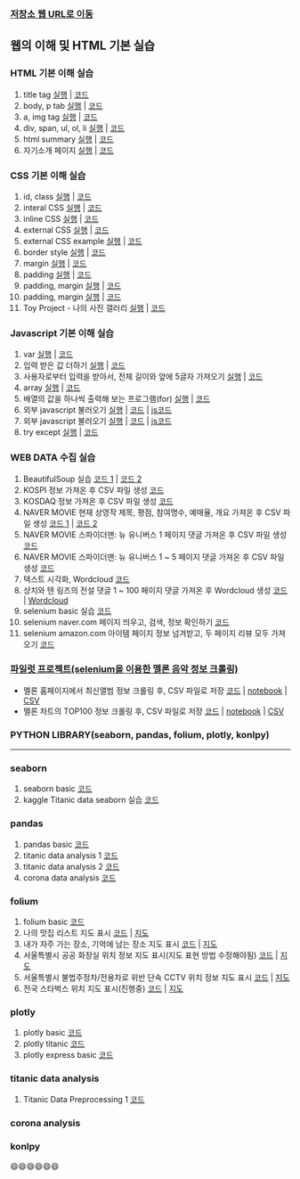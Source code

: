 ### [저장소 웹 URL로 이동](https://city1616.github.io/LikeLion_13th_DataCourse/02.%20웹과%20Github%20기본)

## 웹의 이해 및 HTML 기본 실습
### HTML 기본 이해 실습

1. title tag [실행](https://city1616.github.io/LikeLion_13th_DataCourse/02.%20웹과%20Github%20기본/02_web_html/01_html_title.html) | [코드](https://github.com/city1616/LikeLion_13th_DataCourse/blob/master/02.%20웹과%20Github%20기본/02_web_html/01_html_title.html)
2. body, p tab [실행](https://city1616.github.io/LikeLion_13th_DataCourse/02.%20웹과%20Github%20기본/02_web_html/02_html_body_p.html) | [코드](https://github.com/city1616/LikeLion_13th_DataCourse/blob/master/02.%20웹과%20Github%20기본/02_web_html/02_html_body_p.html)
3. a, img tag [실행](https://city1616.github.io/LikeLion_13th_DataCourse/02.%20웹과%20Github%20기본/02_web_html/03_html_link_img.html) | [코드](https://github.com/city1616/LikeLion_13th_DataCourse/blob/master/02.%20웹과%20Github%20기본/02_web_html/03_html_link_img.html)
4. div, span, ul, ol, li [실행](https://city1616.github.io/LikeLion_13th_DataCourse/02.%20웹과%20Github%20기본/02_web_html/04_html_div_span.html) | [코드](https://github.com/city1616/LikeLion_13th_DataCourse/blob/master/02.%20웹과%20Github%20기본/02_web_html/04_html_div_span.html)
5. html summary [실행](https://city1616.github.io/LikeLion_13th_DataCourse/02.%20웹과%20Github%20기본/02_web_html/05_html_summary.html) | [코드](https://github.com/city1616/LikeLion_13th_DataCourse/blob/master/02.%20웹과%20Github%20기본/02_web_html/05_html_summary.html)
6. 자기소개 페이지 [실행](https://city1616.github.io/LikeLion_13th_DataCourse/02.%20웹과%20Github%20기본/02_web_html/main.html) | [코드](https://github.com/city1616/LikeLion_13th_DataCourse/blob/master/02.%20웹과%20Github%20기본/02_web_html/main.html)

### CSS 기본 이해 실습
1. id, class [실행](https://city1616.github.io/LikeLion_13th_DataCourse/02.%20웹과%20Github%20기본/03_CSS/02_css_id_class.html) | [코드](https://github.com/city1616/LikeLion_13th_DataCourse/blob/master/02.%20웹과%20Github%20기본/03_CSS/02_css_id_class.html) 
2. interal CSS [실행](https://city1616.github.io/LikeLion_13th_DataCourse/02.%20웹과%20Github%20기본/03_CSS/03_multi.html) | [코드](https://github.com/city1616/LikeLion_13th_DataCourse/blob/master/02.%20웹과%20Github%20기본/03_CSS/03_multi.html)
3. inline CSS [실행](https://city1616.github.io/LikeLion_13th_DataCourse/02.%20웹과%20Github%20기본/03_CSS/04_inline.html) | [코드](https://github.com/city1616/LikeLion_13th_DataCourse/blob/master/02.%20웹과%20Github%20기본/03_CSS/04_inline.html)
4. external CSS [실행](https://city1616.github.io/LikeLion_13th_DataCourse/02.%20웹과%20Github%20기본/03_CSS/04_inline.html) | [코드](https://github.com/city1616/LikeLion_13th_DataCourse/blob/master/02.%20웹과%20Github%20기본/03_CSS/04_inline.html)
5. external CSS example [실행](https://city1616.github.io/LikeLion_13th_DataCourse/02.%20웹과%20Github%20기본/03_CSS/06_ex_example.html) | [코드](https://github.com/city1616/LikeLion_13th_DataCourse/blob/master/02.%20웹과%20Github%20기본/03_CSS/06_ex_example.html)
6. border style [실행](https://city1616.github.io/LikeLion_13th_DataCourse/02.%20웹과%20Github%20기본/03_CSS/07_border_style.html) | [코드](https://github.com/city1616/LikeLion_13th_DataCourse/blob/master/02.%20웹과%20Github%20기본/03_CSS/07_border_style.html)
7. margin [실행](https://city1616.github.io/LikeLion_13th_DataCourse/02.%20웹과%20Github%20기본/03_CSS/08_margin.html) | [코드](https://github.com/city1616/LikeLion_13th_DataCourse/blob/master/02.%20웹과%20Github%20기본/03_CSS/08_margin.html)
8. padding [실행](https://city1616.github.io/LikeLion_13th_DataCourse/02.%20웹과%20Github%20기본/03_CSS/09_padding.html) | [코드](https://github.com/city1616/LikeLion_13th_DataCourse/blob/master/02.%20웹과%20Github%20기본/03_CSS/09_padding.html)
9. padding, margin [실행](https://city1616.github.io/LikeLion_13th_DataCourse/02.%20웹과%20Github%20기본/03_CSS/10_padding_margin.html) | [코드](https://github.com/city1616/LikeLion_13th_DataCourse/blob/master/02.%20웹과%20Github%20기본/03_CSS/10_padding_margin.html)
10. padding, margin [실행](https://city1616.github.io/LikeLion_13th_DataCourse/02.%20웹과%20Github%20기본/03_CSS/11_link.html) | [코드](https://github.com/city1616/LikeLion_13th_DataCourse/blob/master/02.%20웹과%20Github%20기본/03_CSS/11_link.html)
11. Toy Project - 나의 사진 갤러리 [실행](https://city1616.github.io/LikeLion_13th_DataCourse/02.%20웹과%20Github%20기본/03_CSS/12_img_gallery.html) | [코드](https://github.com/city1616/LikeLion_13th_DataCourse/blob/master/02.%20웹과%20Github%20기본/03_CSS/12_img_gallery.html)

### Javascript 기본 이해 실습
1. var [실행](https://city1616.github.io/LikeLion_13th_DataCourse/02.%20웹과%20Github%20기본/04_javascript_example/03_var.html) | [코드](https://github.com/city1616/LikeLion_13th_DataCourse/blob/master/02.%20웹과%20Github%20기본/04_javascript_example/03_var.html)
2. 입력 받은 값 더하기 [실행](https://city1616.github.io/LikeLion_13th_DataCourse/02.%20웹과%20Github%20기본/04_javascript_example/04_1_var_example.html) | [코드](https://github.com/city1616/LikeLion_13th_DataCourse/blob/master/02.%20웹과%20Github%20기본/04_javascript_example/04_1_var_example.html)
3. 사용자로부터 입력을 받아서, 전체 길이와 앞에 5글자 가져오기 [실행](https://city1616.github.io/LikeLion_13th_DataCourse/02.%20웹과%20Github%20기본/04_javascript_example/06_1_str_example.html) | [코드](https://github.com/city1616/LikeLion_13th_DataCourse/blob/master/02.%20웹과%20Github%20기본/04_javascript_example/06_1_str_example.html)
4. array [실행](https://city1616.github.io/LikeLion_13th_DataCourse/02.%20웹과%20Github%20기본/04_javascript_example/07_array.html) | [코드](https://github.com/city1616/LikeLion_13th_DataCourse/blob/master/02.%20웹과%20Github%20기본/04_javascript_example/07_array.html)
5. 배열의 값을 하나씩 출력해 보는 프로그램(for) [실행](https://city1616.github.io/LikeLion_13th_DataCourse/02.%20웹과%20Github%20기본/04_javascript_example/08_for.html) | [코드](https://github.com/city1616/LikeLion_13th_DataCourse/blob/master/02.%20웹과%20Github%20기본/04_javascript_example/08_for.html)
6. 외부 javascript 불러오기 [실행](https://city1616.github.io/LikeLion_13th_DataCourse/02.%20웹과%20Github%20기본/04_javascript_example/09_external_js.html) | [코드](https://github.com/city1616/LikeLion_13th_DataCourse/blob/master/02.%20웹과%20Github%20기본/04_javascript_example/09_external_js.html) | [js코드](https://github.com/city1616/LikeLion_13th_DataCourse/blob/master/02.%20웹과%20Github%20기본/04_javascript_example/09_for.js)
7. 외부 javascript 불러오기 [실행](https://city1616.github.io/LikeLion_13th_DataCourse/02.%20웹과%20Github%20기본/04_javascript_example/10_ex_js.html) | [코드](https://github.com/city1616/LikeLion_13th_DataCourse/blob/master/02.%20웹과%20Github%20기본/04_javascript_example/10_ex_js.html) | [js코드](https://github.com/city1616/LikeLion_13th_DataCourse/blob/master/02.%20웹과%20Github%20기본/04_javascript_example/10_ex.js)
8. try except [실행](https://city1616.github.io/LikeLion_13th_DataCourse/02.%20웹과%20Github%20기본/04_javascript_example/11_try_except.html) | [코드](https://github.com/city1616/LikeLion_13th_DataCourse/blob/master/02.%20웹과%20Github%20기본/04_javascript_example/11_try_except.html)

### WEB DATA 수집 실습
1. BeautifulSoup 실습 [코드 1](https://github.com/city1616/LikeLion_13th_DataCourse/blob/master/02.%20웹과%20Github%20기본/05_web_data/04_bs_basic.py) | [코드 2](https://github.com/city1616/LikeLion_13th_DataCourse/blob/master/02.%20웹과%20Github%20기본/05_web_data/05_bs_basic.py)
2. KOSPI 정보 가져온 후 CSV 파일 생성 [코드](https://github.com/city1616/LikeLion_13th_DataCourse/blob/master/02.%20웹과%20Github%20기본/05_web_data/06_stock_get.py)
3. KOSDAQ 정보 가져온 후 CSV 파일 생성 [코드](https://github.com/city1616/LikeLion_13th_DataCourse/blob/master/02.%20웹과%20Github%20기본/05_web_data/07_kosdaq.py)
4. NAVER MOVIE 현재 상영작 제목, 평점, 참여명수, 예매율, 개요 가져온 후 CSV 파일 생성 [코드 1](https://github.com/city1616/LikeLion_13th_DataCourse/blob/master/02.%20웹과%20Github%20기본/05_web_data/08_movie_info.py) | [코드 2](https://github.com/city1616/LikeLion_13th_DataCourse/blob/master/02.%20웹과%20Github%20기본/05_web_data/09_naver_movie_01.py)
5. NAVER MOVIE 스파이더맨: 뉴 유니버스 1 페이지 댓글 가져온 후 CSV 파일 생성 [코드](https://github.com/city1616/LikeLion_13th_DataCourse/blob/master/02.%20웹과%20Github%20기본/05_web_data/10_naver_movie_comment_single_page.py)
6. NAVER MOVIE 스파이더맨: 뉴 유니버스 1 ~ 5 페이지 댓글 가져온 후 CSV 파일 생성 [코드](https://github.com/city1616/LikeLion_13th_DataCourse/blob/master/02.%20웹과%20Github%20기본/05_web_data/11_naver_movie_comment_multi_page.py)
7. 텍스트 시각화, Wordcloud [코드](https://github.com/city1616/LikeLion_13th_DataCourse/blob/master/02.%20웹과%20Github%20기본/05_web_data/12_text_vis.py)
8. 샹치와 텐 링즈의 전설 댓글 1 ~ 100 페이지 댓글 가져온 후 Wordcloud 생성 [코드](https://github.com/city1616/LikeLion_13th_DataCourse/blob/master/02.%20웹과%20Github%20기본/05_web_data/13_text_vis2.py) | [Wordcloud](https://github.com/city1616/LikeLion_13th_DataCourse/blob/master/02.%20웹과%20Github%20기본/05_web_data/DATA/wordcloud_샹치와%20텐%20링즈의%20전설_댓글_1000개.png)
9. selenium basic 실습 [코드](https://github.com/city1616/LikeLion_13th_DataCourse/blob/master/02.%20웹과%20Github%20기본/05_web_data/16_selenium_basic.ipynb)
10. selenium naver.com 페이지 띄우고, 검색, 정보 확인하기 [코드](https://github.com/city1616/LikeLion_13th_DataCourse/blob/master/02.%20웹과%20Github%20기본/05_web_data/17_selenium_naver.ipynb)
11. selenium amazon.com 아이템 페이지 정보 넘겨받고, 두 페이지 리뷰 모두 가져오기 [코드](https://github.com/city1616/LikeLion_13th_DataCourse/blob/master/02.%20웹과%20Github%20기본/05_web_data/18_selenium_amazon_item_review.ipynb)

### [파일럿 프로젝트(selenium을 이용한 멜론 음악 정보 크롤링)](https://github.com/city1616/LikeLion_13th_DataCourse/tree/master/02.%20웹과%20Github%20기본/05_web_data/파일럿프로젝트_멜론_최신앨범_정보_가져오기)
* 멜론 홈페이지에서 최신앨범 정보 크롤링 후, CSV 파일로 저장 [코드](https://github.com/city1616/LikeLion_13th_DataCourse/blob/master/02.%20웹과%20Github%20기본/05_web_data/파일럿프로젝트_멜론_최신앨범_정보_가져오기/melon_release_album.py) | [notebook](https://github.com/city1616/LikeLion_13th_DataCourse/blob/master/02.%20웹과%20Github%20기본/05_web_data/파일럿프로젝트_멜론_최신앨범_정보_가져오기/melon_release_album.ipynb) | [CSV](https://github.com/city1616/LikeLion_13th_DataCourse/blob/master/02.%20웹과%20Github%20기본/05_web_data/파일럿프로젝트_멜론_최신앨범_정보_가져오기/2021_09_16_최신앨범정보.csv)
* 멜론 차트의 TOP100 정보 크롤링 후, CSV 파일로 저장 [코드](https://github.com/city1616/LikeLion_13th_DataCourse/blob/master/02.%20웹과%20Github%20기본/05_web_data/파일럿프로젝트_멜론_최신앨범_정보_가져오기/melon_TOP100.py) | [notebook](https://github.com/city1616/LikeLion_13th_DataCourse/blob/master/02.%20웹과%20Github%20기본/05_web_data/파일럿프로젝트_멜론_최신앨범_정보_가져오기/melon_TOP100.ipynb) | [CSV](https://github.com/city1616/LikeLion_13th_DataCourse/blob/master/02.%20웹과%20Github%20기본/05_web_data/파일럿프로젝트_멜론_최신앨범_정보_가져오기/2021_09_16_melon_TOP100.csv)

### PYTHON LIBRARY(seaborn, pandas, folium, plotly, konlpy)
<hr>

### seaborn
1. seaborn basic [코드](https://github.com/city1616/LikeLion_13th_DataCourse/blob/master/02.%20웹과%20Github%20기본/06_python_library/01_seaborn/01_seaborn_basic.ipynb)
2. kaggle Titanic data seaborn 실습 [코드](https://github.com/city1616/LikeLion_13th_DataCourse/blob/master/02.%20웹과%20Github%20기본/06_python_library/01_seaborn/02_kaggle_Titanic_seaborn.ipynb)

### pandas
1. pandas basic [코드](https://github.com/city1616/LikeLion_13th_DataCourse/blob/master/02.%20웹과%20Github%20기본/06_python_library/02_pandas/01_pandas_basic.ipynb)
2. titanic data analysis 1 [코드](https://github.com/city1616/LikeLion_13th_DataCourse/blob/master/02.%20웹과%20Github%20기본/06_python_library/02_pandas/02_Titanic_pandas.ipynb)
3. titanic data analysis 2 [코드](https://github.com/city1616/LikeLion_13th_DataCourse/blob/master/02.%20웹과%20Github%20기본/06_python_library/02_pandas/04_pandas_titanic.ipynb)
4. corona data analysis [코드](https://github.com/city1616/LikeLion_13th_DataCourse/blob/master/02.%20웹과%20Github%20기본/06_python_library/02_pandas/03_pandas_corona.ipynb)


### folium
1. folium basic [코드](https://github.com/city1616/LikeLion_13th_DataCourse/blob/master/02.%20웹과%20Github%20기본/06_python_library/03_folium/01_folium_basic.ipynb)
2. 나의 맛집 리스트 지도 표시 [코드](https://github.com/city1616/LikeLion_13th_DataCourse/blob/master/02.%20웹과%20Github%20기본/06_python_library/03_folium/02_맛집_list.ipynb) | [지도](https://city1616.github.io/LikeLion_13th_DataCourse/02.%20웹과%20Github%20기본/06_python_library/03_folium/HTML/02_맛집_list.html)
3. 내가 자주 가는 장소, 기억에 남는 장소 지도 표시 [코드](https://github.com/city1616/LikeLion_13th_DataCourse/blob/master/02.%20웹과%20Github%20기본/06_python_library/03_folium/03_장소_list.ipynb) | [지도](https://city1616.github.io/LikeLion_13th_DataCourse/02.%20웹과%20Github%20기본/06_python_library/03_folium/HTML/03_장소_list.html)
4. 서울특별시 공공 화장실 위치 정보 지도 표시(지도 표현 방법 수정해야됨) [코드](https://github.com/city1616/LikeLion_13th_DataCourse/blob/master/02.%20웹과%20Github%20기본/06_python_library/03_folium/04_seoul_toilet.ipynb) | [지도](https://city1616.github.io/LikeLion_13th_DataCourse/02.%20웹과%20Github%20기본/06_python_library/03_folium/HTML/04_02_seoul_toilet_all.html)
5. 서울특별시 불법주정차/전용차로 위반 단속 CCTV 위치 정보 지도 표시 [코드](https://github.com/city1616/LikeLion_13th_DataCourse/blob/master/02.%20웹과%20Github%20기본/06_python_library/03_folium/05_CCTV_folium_지도%20표시.ipynb) | [지도](https://city1616.github.io/LikeLion_13th_DataCourse/02.%20웹과%20Github%20기본/06_python_library/03_folium/HTML/seoul_cctv.html)
6. 전국 스타벅스 위치 지도 표시(진행중) [코드]() | [지도]()

### plotly
1. plotly basic [코드]()
2. plotly titanic [코드]()
3. plotly express basic [코드]()

### titanic data analysis
1. Titanic Data Preprocessing 1 [코드](https://github.com/city1616/LikeLion_13th_DataCourse/blob/master/02.%20웹과%20Github%20기본/06_python_library/05_titanic_data_analysis/01_Titanic_Data_Preprocessing.ipynb)

### corona analysis

### konlpy




😄😄😄😄😄😄